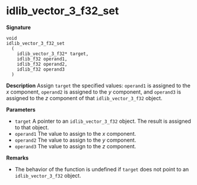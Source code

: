 # idlib_vector_3_f32_set

**Signature**
```
void
idlib_vector_3_f32_set
  (
    idlib_vector_3_f32* target,
    idlib_f32 operand1,
    idlib_f32 operand2,
    idlib_f32 operand3
  )
```

**Description**
Assign `target` the specified values:
`operand1` is assigned to the *x* component,
`operand2` is assigned to the *y* component, and
`operand3` is assigned to the *z* component
of that `idlib_vector_3_f32` object.

**Parameters**
- `target` A pointer to an `idlib_vector_3_f32` object. The result is assigned to that object.
- `operand1` The value to assign to the *x* component.
- `operand2` The value to assign to the *y* component.
- `operand3` The value to assign to the *z* component.

**Remarks**
- The behavior of the function is undefined if `target` does not point to an `idlib_vector_3_f32` object.
